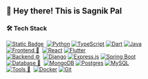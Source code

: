 ## 👋 Hey there! This is Sagnik Pal 

### 🛠 Tech Stack
[![Static Badge](https://img.shields.io/badge/Languages-🌐-black)](#)&nbsp;
[![Python](https://img.shields.io/badge/Python-3776AB?logo=python&logoColor=fff)](#)
[![TypeScript](https://img.shields.io/badge/TypeScript-3178C6?logo=typescript&logoColor=fff)](#)
[![Dart](https://img.shields.io/badge/Dart-%230175C2.svg?logo=dart&logoColor=white)](#)
[![Java](https://img.shields.io/badge/Java-%23ED8B00.svg?logo=openjdk&logoColor=white)](#)\
[![Frontend 📲](https://img.shields.io/badge/Frontend-📲-black)](#)&nbsp;
[![React](https://img.shields.io/badge/React-%2320232a.svg?logo=react&logoColor=%2361DAFB)](#)
[![Flutter](https://img.shields.io/badge/Flutter-02569B?logo=flutter&logoColor=fff)](#)\
[![Backend ⚙️](https://img.shields.io/badge/Backend-⚙️-black)](#)&nbsp;
[![Django](https://img.shields.io/badge/Django-%23092E20.svg?logo=django&logoColor=white)](#)
[![Express.js](https://img.shields.io/badge/Express.js-%23404d59.svg?logo=express&logoColor=%2361DAFB)](#)
[![Spring Boot](https://img.shields.io/badge/Spring%20Boot-6DB33F?logo=springboot&logoColor=fff)](#)\
[![Database 💾](https://img.shields.io/badge/Database-💾-black)](#)&nbsp;
[![MongoDB](https://img.shields.io/badge/MongoDB-%234ea94b.svg?logo=mongodb&logoColor=white)](#)
[![Postgres](https://img.shields.io/badge/Postgres-%23316192.svg?logo=postgresql&logoColor=white)](#)
[![MySQL](https://img.shields.io/badge/MySQL-4479A1?logo=mysql&logoColor=fff)](#)\
[![Tools 🔧](https://img.shields.io/badge/Tools-🔧-black)](#)&nbsp;
[![Docker](https://img.shields.io/badge/Docker-2496ED?logo=docker&logoColor=fff)](#)
[![Git](https://img.shields.io/badge/Git-F05032?logo=git&logoColor=fff)](#)

<!-- 
  Good place to find shield.io badges
  https://github.com/inttter/md-badges

  This Emoji Database is just amazing
  https://emojidb.org/
-->

<!--<img height="130em" src="https://github-readme-stats-eight-theta.vercel.app/api?username=sagnikpal2004&show_icons=true&theme=nightowl&include_all_commits=true&count_private=true"/>
<img height="130em" src="https://github-readme-stats-eight-theta.vercel.app/api/top-langs/?username=sagnikpal2004&layout=compact&langs_count=8&theme=algolia"/>-->

<!--
**sagnikpal2004/sagnikpal2004** is a ✨ _special_ ✨ repository because its `README.md` (this file) appears on your GitHub profile.

Here are some ideas to get you started:

- 🔭 I’m currently working on ...
- 🌱 I’m currently learning ...
- 👯 I’m looking to collaborate on ...
- 🤔 I’m looking for help with ...
- 💬 Ask me about ...
- 📫 How to reach me: ...
- 😄 Pronouns: ...
- ⚡ Fun fact: ...
-->
